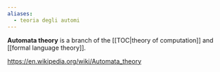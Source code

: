 ```yaml
---
aliases:
  - teoria degli automi
---
```

**Automata theory** is a branch of the [[TOC|theory of computation]] and [[formal language theory]].

https://en.wikipedia.org/wiki/Automata_theory